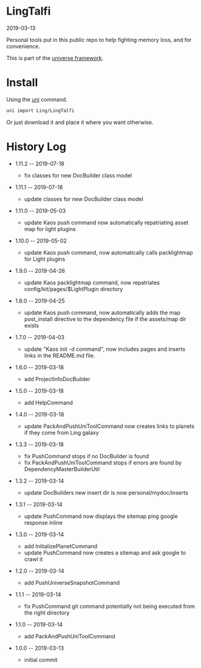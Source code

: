 LingTalfi
===========
2019-03-13




Personal tools put in this public repo to help fighting memory loss, and for convenience.



This is part of the [universe framework](https://github.com/karayabin/universe-snapshot).


Install
==========
Using the [uni](https://github.com/lingtalfi/universe-naive-importer) command.
```bash
uni import Ling/LingTalfi
```

Or just download it and place it where you want otherwise.










History Log
=============

- 1.11.2 -- 2019-07-18

    - fix classes for new DocBuilder class model
    
- 1.11.1 -- 2019-07-18

    - update classes for new DocBuilder class model
    
- 1.11.0 -- 2019-05-03

    - update Kaos push command now automatically repatriating asset map for light plugins
    
- 1.10.0 -- 2019-05-02

    - update Kaos push command, now automatically calls packlightmap for Light plugins
    
- 1.9.0 -- 2019-04-26

    - update Kaos packlightmap command, now repatriates config/kit/pages/$LightPlugin directory

- 1.8.0 -- 2019-04-25

    - update Kaos push command, now automatically adds the map post_install directive to the dependency file if the assets/map dir exists
    
- 1.7.0 -- 2019-04-03

    - update "Kaos init -d command", now includes pages and inserts links in the README.md file.
    
- 1.6.0 -- 2019-03-18

    - add ProjectInfoDocBuilder

- 1.5.0 -- 2019-03-18

    - add HelpCommand

- 1.4.0 -- 2019-03-18

    - update PackAndPushUniToolCommand now creates links to planets if they come from Ling galaxy

- 1.3.3 -- 2019-03-18

    - fix PushCommand stops if no DocBuilder is found
    - fix PackAndPushUniToolCommand stops if errors are found by DependencyMasterBuilderUtil

- 1.3.2 -- 2019-03-14

    - update DocBuilders new insert dir is now personal/mydoc/inserts

- 1.3.1 -- 2019-03-14

    - update PushCommand now displays the sitemap ping google response inline

- 1.3.0 -- 2019-03-14

    - add InitializePlanetCommand
    - update PushCommand now creates a sitemap and ask google to crawl it

- 1.2.0 -- 2019-03-14

    - add PushUniverseSnapshotCommand

- 1.1.1 -- 2019-03-14

    - fix PushCommand git command potentially not being executed from the right directory

- 1.1.0 -- 2019-03-14

    - add PackAndPushUniToolCommand

- 1.0.0 -- 2019-03-13

    - initial commit